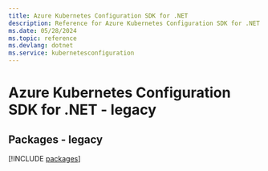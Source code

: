 ```yaml
---
title: Azure Kubernetes Configuration SDK for .NET
description: Reference for Azure Kubernetes Configuration SDK for .NET
ms.date: 05/28/2024
ms.topic: reference
ms.devlang: dotnet
ms.service: kubernetesconfiguration
---
```

# Azure Kubernetes Configuration SDK for .NET - legacy
## Packages - legacy
[!INCLUDE [packages](kubernetes-configuration-index.md)]